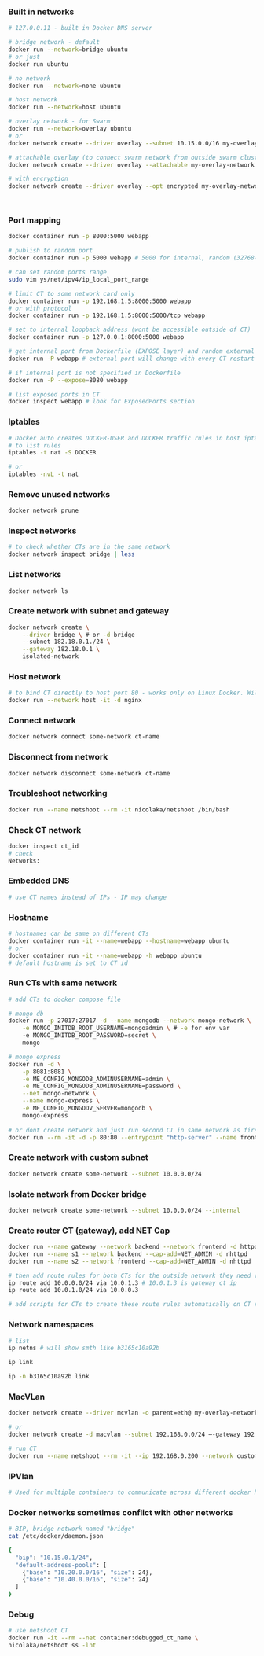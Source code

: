 ### Built in networks

```bash
# 127.0.0.11 - built in Docker DNS server

# bridge network - default
docker run --network=bridge ubuntu
# or just
docker run ubuntu

# no network
docker run --network=none ubuntu

# host network
docker run --network=host ubuntu

# overlay network - for Swarm
docker run --network=overlay ubuntu
# or
docker network create --driver overlay --subnet 10.15.0.0/16 my-overlay-network

# attachable overlay (to connect swarm network from outside swarm cluster)
docker network create --driver overlay --attachable my-overlay-network

# with encryption
docker network create --driver overlay --opt encrypted my-overlay-network



```

### Port mapping

```bash
docker container run -p 8000:5000 webapp

# publish to random port
docker container run -p 5000 webapp # 5000 for internal, random (32768-60999) for external

# can set random ports range
sudo vim ys/net/ipv4/ip_local_port_range

# limit CT to some network card only
docker container run -p 192.168.1.5:8000:5000 webapp
# or with protocol
docker container run -p 192.168.1.5:8000:5000/tcp webapp

# set to internal loopback address (wont be accessible outside of CT)
docker container run -p 127.0.0.1:8000:5000 webapp

# get internal port from Dockerfile (EXPOSE layer) and random external
docker run -P webapp # external port will change with every CT restart

# if internal port is not specified in Dockerfile
docker run -P --expose=8080 webapp

# list exposed ports in CT
docker inspect webapp # look for ExposedPorts section
```
### Iptables

```bash
# Docker auto creates DOCKER-USER and DOCKER traffic rules in host iptables
# to list rules
iptables -t nat -S DOCKER

# or
iptables -nvL -t nat
```

### Remove unused networks

```bash
docker network prune
```

### Inspect networks

```bash
# to check whether CTs are in the same network
docker network inspect bridge | less
```

### List networks

```bash
docker network ls
```

### Create network with subnet and gateway

```bash
docker network create \
	--driver bridge \ # or -d bridge
	--subnet 182.18.0.1./24 \
	--gateway 182.18.0.1 \
	isolated-network
```

### Host network

```bash
# to bind CT directly to host port 80 - works only on Linux Docker. Will not create new network interface for Docker
docker run --network host -it -d nginx
```

### Connect network

```bash
docker network connect some-network ct-name
```

### Disconnect from network

```bash
docker network disconnect some-network ct-name 
```

### Troubleshoot networking

```bash
docker run --name netshoot --rm -it nicolaka/netshoot /bin/bash
```

### Check CT network

```bash
docker inspect ct_id
# check
Networks:
```

### Embedded DNS

```bash
# use CT names instead of IPs - IP may change
```

### Hostname

```bash
# hostnames can be same on different CTs
docker container run -it --name=webapp --hostname=webapp ubuntu
# or 
docker container run -it --name=webapp -h webapp ubuntu
# default hostname is set to CT id
```

### Run CTs with same network

```bash
# add CTs to docker compose file

# mongo db
docker run -p 27017:27017 -d --name mongodb --network mongo-network \
	-e MONGO_INITDB_ROOT_USERNAME=mongoadmin \ # -e for env var
	-e MONGO_INITDB_ROOT_PASSWORD=secret \
	mongo

# mongo express
docker run -d \
	-p 8081:8081 \
	-e ME_CONFIG_MONGODB_ADMINUSERNAME=admin \
	-e ME_CONFIG_MONGODB_ADMINUSERNAME=password \
	--net mongo-network \
	--name mongo-express \
	-e ME_CONFIG_MONGODV_SERVER=mongodb \
	mongo-express
	
# or dont create network and just run second CT in same network as first one using first CT IP or probably ID
docker run --rm -it -d -p 80:80 --entrypoint "http-server" --name front sausage-store-front:v1 "/app/frontend" "-p" "80" "-proxy" "http://FIRST_CT_IP:8080"
```

### Create network with custom subnet

```bash
docker network create some-network --subnet 10.0.0.0/24
```

### Isolate network from Docker bridge

```bash
docker network create some-network --subnet 10.0.0.0/24 --internal
```

### Create router CT (gateway), add NET Cap

```bash
docker run --name gateway --network backend --network frontend -d httpd
docker run --name s1 --network backend --cap-add=NET_ADMIN -d nhttpd
docker run --name s2 --network frontend --cap-add=NET_ADMIN -d nhttpd

# then add route rules for both CTs for the outside network they need via ct exec
ip route add 10.0.0.0/24 via 10.0.1.3 # 10.0.1.3 is gateway ct ip
ip route add 10.0.1.0/24 via 10.0.0.3

# add scripts for CTs to create these route rules automatically on CT run
```

### Network namespaces

```bash
# list
ip netns # will show smth like b3165c10a92b

ip link

ip -n b3165c10a92b link
```

### MacVLan

```bash
docker network create --driver mcvlan -o parent=eth@ my-overlay-network

# or
docker network create -d macvlan --subnet 192.168.0.0/24 —-gateway 192.168.0.1 --ip-range 192.168.0.253/32 -o parent=ens18 custommacvlan

# run CT
docker run --name netshoot --rm -it --ip 192.168.0.200 --network custommacvlan nicolaka/netshoot

```

### IPVlan

```bash
# Used for multiple containers to communicate across different docker hosts. L2 Bridge.

```

### Docker networks sometimes conflict with other networks

```bash
# BIP, bridge network named "bridge"
cat /etc/docker/daemon.json

{  
  "bip": "10.15.0.1/24",
  "default-address-pools": [
	{"base": "10.20.0.0/16", "size": 24},
	{"base": "10.40.0.0/16", "size": 24}
  ]
}
```

### Debug

```bash
# use netshoot CT
docker run -it --rm --net container:debugged_ct_name \
nicolaka/netshoot ss -lnt
```